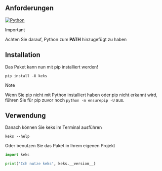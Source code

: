 [pip]: https://pip.pypa.io/en/stable/
[pypi]: https://pypi.org/project/keks
[python]: https://www.python.org/downloads/
[python-shield]: https://img.shields.io/badge/Python-3776ab?style=for-the-badge&logo=python&logoColor=white
[website]: https://schokokeks.pages.dev

## Anforderungen

[![Python][python-shield]][python]

> [!IMPORTANT]  
> Achten Sie darauf, Python zum **PATH** hinzugefügt zu haben

## Installation

Das Paket kann nun mit pip installiert werden! 
```shell
pip install -U keks
```

> [!NOTE]  
> Wenn Sie pip nicht mit Python installiert haben oder pip nicht erkannt wird,  
> führen Sie für pip zuvor noch `python -m ensurepip -U` aus.

## Verwendung

Danach können Sie keks im Terminal ausführen
```shellOder nutzen Sie das Paket in Ihren eigenem Projekt
keks --help
```

Oder benutzen Sie das Paket in Ihrem eigenen Projekt
```python [project.py]
import keks

print('Ich nutze keks', keks.__version__)
```